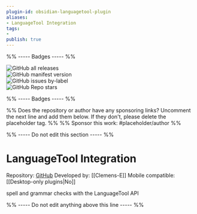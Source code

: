 ```yaml
---
plugin-id: obsidian-languagetool-plugin
aliases:
- LanguageTool Integration
tags: 
- 
publish: true
---
```


%% ----- Badges ----- %%

![GitHub all releases](https://img.shields.io/github/downloads/Clemens-E/obsidian-languagetool-plugin/total?color=573E7A&logo=github&style=for-the-badge)   
![GitHub manifest version](https://img.shields.io/github/manifest-json/v/Clemens-E/obsidian-languagetool-plugin?color=573E7A&logo=github&style=for-the-badge)   
![GitHub issues by-label](https://img.shields.io/github/issues/Clemens-E/obsidian-languagetool-plugin/help%20wanted?color=573E7A&logo=github&style=for-the-badge)   
![GitHub Repo stars](https://img.shields.io/github/stars/Clemens-E/obsidian-languagetool-plugin?color=573E7A&logo=github&style=for-the-badge)

%% ----- Badges ----- %%

%% Does the repository or author have any sponsoring links? Uncomment the next line and add them below. If they don't, please delete the placeholder tag. %%
%% Sponsor this work: #placeholder/author %%

%% ----- Do not edit this section ----- %%

# LanguageTool Integration

Repository: [GitHub](https://github.com/Clemens-E/obsidian-languagetool-plugin)
Developed by: [[Clemens-E]]
Mobile compatible: [[Desktop-only plugins|No]]

spell and grammar checks with the LanguageTool API

%% ----- Do not edit anything above this line ----- %% 
